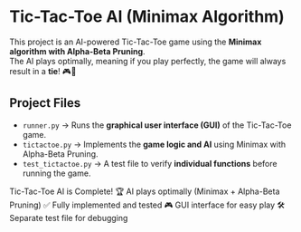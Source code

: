 # Tic-Tac-Toe AI (Minimax Algorithm)

This project is an AI-powered Tic-Tac-Toe game using the **Minimax algorithm with Alpha-Beta Pruning**.  
The AI plays optimally, meaning if you play perfectly, the game will always result in a **tie**! 🎮🤖  

## **Project Files**
- `runner.py` → Runs the **graphical user interface (GUI)** of the Tic-Tac-Toe game.
- `tictactoe.py` → Implements the **game logic and AI** using Minimax with Alpha-Beta Pruning.
- `test_tictactoe.py` → A test file to verify **individual functions** before running the game.

Tic-Tac-Toe AI is Complete!
🏆 AI plays optimally (Minimax + Alpha-Beta Pruning)
✅ Fully implemented and tested
🎮 GUI interface for easy play
🛠️ Separate test file for debugging
